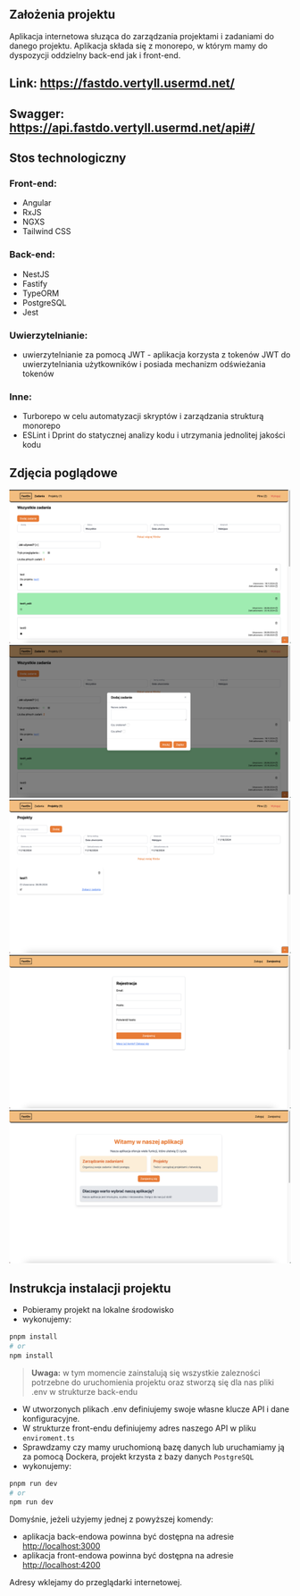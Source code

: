 ## Założenia projektu 

Aplikacja internetowa słuząca do zarządzania projektami i zadaniami do danego projektu. Aplikacja składa się z monorepo, w którym mamy do dyspozycji oddzielny back-end jak i front-end.

## Link: https://fastdo.vertyll.usermd.net/
## Swagger: https://api.fastdo.vertyll.usermd.net/api#/ 

## Stos technologiczny

### Front-end:
- Angular
- RxJS
- NGXS
- Tailwind CSS

### Back-end:
- NestJS
- Fastify
- TypeORM
- PostgreSQL
- Jest

### Uwierzytelnianie:
- uwierzytelnianie za pomocą JWT - aplikacja korzysta z tokenów JWT do uwierzytelniania użytkowników i posiada mechanizm odświeżania tokenów

### Inne:
- Turborepo w celu automatyzacji skryptów i zarządzania strukturą monorepo
- ESLint i Dprint do statycznej analizy kodu i utrzymania jednolitej jakości kodu

## Zdjęcia poglądowe

![Widok projektu](https://raw.githubusercontent.com/vertyll/fastdo/refs/heads/main/screenshots/1.png)
![Widok projektu](https://raw.githubusercontent.com/vertyll/fastdo/refs/heads/main/screenshots/2.png)
![Widok projektu](https://raw.githubusercontent.com/vertyll/fastdo/refs/heads/main/screenshots/3.png)
![Widok projektu](https://raw.githubusercontent.com/vertyll/fastdo/refs/heads/main/screenshots/4.png)
![Widok projektu](https://raw.githubusercontent.com/vertyll/fastdo/refs/heads/main/screenshots/5.png)

## Instrukcja instalacji projektu

- Pobieramy projekt na lokalne środowisko
- wykonujemy:

```bash
pnpm install
# or
npm install
```

> **Uwaga:** w tym momencie zainstalują się wszystkie zalezności potrzebne do uruchomienia projektu oraz stworzą się dla nas pliki .env w strukturze back-endu
- W utworzonych plikach .env definiujemy swoje własne klucze API i dane konfiguracyjne.
- W strukturze front-endu definiujemy adres naszego API w pliku `enviroment.ts`
- Sprawdzamy czy mamy uruchomioną bazę danych lub uruchamiamy ją za pomocą Dockera, projekt krzysta z bazy danych `PostgreSQL`
- wykonujemy:

```bash
pnpm run dev
# or
npm run dev
```

Domyśnie, jeżeli użyjemy jednej z powyższej komendy:
- aplikacja back-endowa powinna być dostępna na adresie [http://localhost:3000](http://localhost:3000)
- aplikacja front-endowa powinna być dostępna na adresie [http://localhost:4200](http://localhost:4200)

Adresy wklejamy do przeglądarki internetowej.
